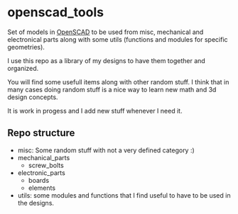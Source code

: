 # openscad_tools

Set of models in [OpenSCAD](https://www.openscad.org/) to be used from misc, mechanical and electronical parts along with some utils (functions and modules for specific geometries).

I use this repo as a library of my designs to have them together and organized.

You will find some usefull items along with other random stuff. I think that in many cases doing random stuff is a nice way to learn new math and 3d design concepts.

It is work in progess and I add new stuff whenever I need it.

## Repo structure
- misc: Some random stuff with not a very defined category :)
- mechanical_parts
  - screw_bolts
- electronic_parts
  - boards
  - elements
- utils: some modules and functions that I find useful to have to be used in the designs.
